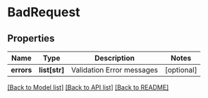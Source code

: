 # BadRequest

## Properties
Name | Type | Description | Notes
------------ | ------------- | ------------- | -------------
**errors** | **list[str]** | Validation Error messages | [optional] 

[[Back to Model list]](../README.md#documentation-for-models) [[Back to API list]](../README.md#documentation-for-api-endpoints) [[Back to README]](../README.md)

